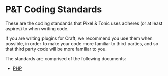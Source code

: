 # P&T Coding Standards

These are the coding standands that Pixel & Tonic uses adheres (or at least aspires) to when writing code.

If you are writing plugins for Craft, we recommend you use them when possible, in order to make your code more familiar
to third parties, and so that third party code will be more familiar to you.

The standards are comprised of the following documents:

* [PHP](standards/PHP.md)
